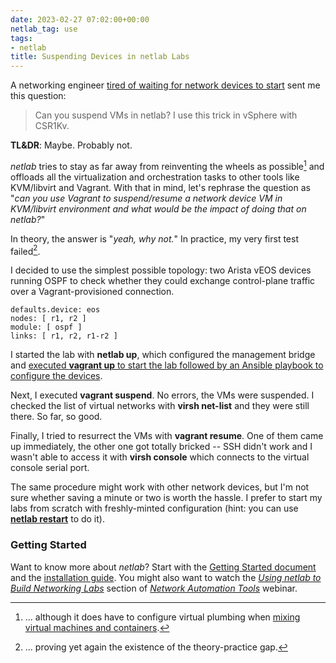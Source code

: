 ```yaml
---
date: 2023-02-27 07:02:00+00:00
netlab_tag: use
tags:
- netlab
title: Suspending Devices in netlab Labs
---
```

A networking engineer [tired of waiting for network devices to start](/2023/02/virtual-device-boot-times.html) sent me this question:

> Can you suspend VMs in netlab? I use this trick in vSphere with CSR1Kv.

**TL&DR**: Maybe. Probably not.
<!--more-->
_netlab_ tries to stay as far away from reinventing the wheels as possible[^VP] and offloads all the virtualization and orchestration tasks to other tools like KVM/libvirt and Vagrant. With that in mind, let's rephrase the question as "_can you use Vagrant to suspend/resume a network device VM in KVM/libvirt environment and what would be the impact of doing that on netlab?_"

[^VP]: ... although it does have to configure virtual plumbing when [mixing virtual machines and containers](/2023/02/netlab-vm-containers.html).

In theory, the answer is "_yeah, why not._" In practice, my very first test failed[^GTP].

I decided to use the simplest possible topology: two Arista vEOS devices running OSPF to check whether they could exchange control-plane traffic over a Vagrant-provisioned connection.

[^GTP]: ... proving yet again the existence of the theory-practice gap.

```
defaults.device: eos
nodes: [ r1, r2 ]
module: [ ospf ]
links: [ r1, r2, r1-r2 ]
```

I started the lab with **netlab up**, which configured the management bridge and [executed **vagrant up** to start the lab followed by an Ansible playbook to configure the devices](https://netlab.tools/netlab/up/).

Next, I executed **vagrant suspend**. No errors, the VMs were suspended. I checked the list of virtual networks with **virsh net-list** and they were still there. So far, so good.

Finally, I tried to resurrect the VMs with **vagrant resume**. One of them came up immediately, the other one got totally bricked -- SSH didn't work and I wasn't able to access it with **virsh console** which connects to the virtual console serial port.

The same procedure might work with other network devices, but I'm not sure whether saving a minute or two is worth the hassle. I prefer to start my labs from scratch with freshly-minted configuration (hint: you can use **[netlab restart](https://netlab.tools/netlab/restart/)** to do it).

### Getting Started

Want to know more about *netlab*? Start with the [Getting Started document](https://netlab.tools/tutorials/) and the [installation guide](https://netlab.tools/install/). You might also want to watch the _[Using netlab to Build Networking Labs](https://my.ipspace.net/bin/list?id=NetTools#NETLAB)_ section of  _[Network Automation Tools](https://www.ipspace.net/Network_Automation_Tools)_ webinar.

